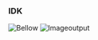 ### IDK
![Bellow](https://media.giphy.com/media/hxEXXoJMBZ0OnixlKk/giphy.gif)
![Imageoutput](../Youtube-Clone/output.png)
